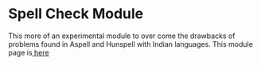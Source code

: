 Spell Check Module
==================

This more of an experimental module to over come the drawbacks of problems
found in Aspell and Hunspell with Indian languages. This module page is[ here](http://silpa.org.in/Spellcheck)
